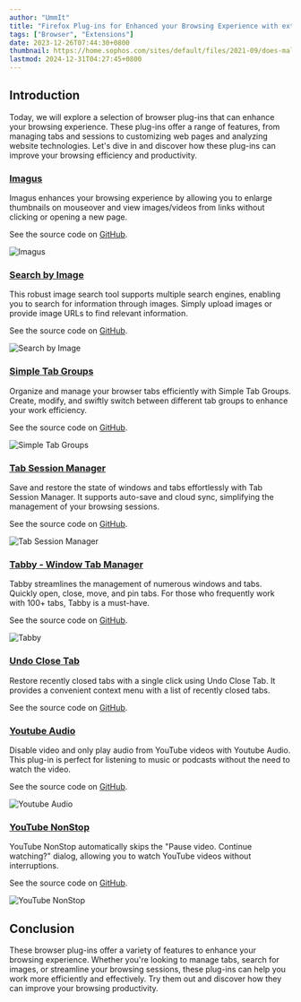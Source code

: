 ```yaml
---
author: "UmmIt"
title: "Firefox Plug-ins for Enhanced your Browsing Experience with extra features :)"
tags: ["Browser", "Extensions"]
date: 2023-12-26T07:44:30+0800
thumbnail: https://home.sophos.com/sites/default/files/2021-09/does-malware-exist.jpeg
lastmod: 2024-12-31T04:27:45+0800
---
```


## Introduction

Today, we will explore a selection of browser plug-ins that can enhance your browsing experience. These plug-ins offer a range of features, from managing tabs and sessions to customizing web pages and analyzing website technologies. Let's dive in and discover how these plug-ins can improve your browsing efficiency and productivity.

### [Imagus](https://addons.mozilla.org/zh-TW/firefox/addon/imagus/)

Imagus enhances your browsing experience by allowing you to enlarge thumbnails on mouseover and view images/videos from links without clicking or opening a new page.

See the source code on [GitHub](https://github.com/Zren/chrome-extension-imagus).

![Imagus](https://addons.mozilla.org/user-media/previews/thumbs/126/126064.jpg?modified=1622132363)

### [Search by Image](https://addons.mozilla.org/zh-TW/firefox/addon/search_by_image/)

This robust image search tool supports multiple search engines, enabling you to search for information through images. Simply upload images or provide image URLs to find relevant information.

See the source code on [GitHub](https://github.com/dessant/search-by-image).

![Search by Image](https://addons.mozilla.org/user-media/previews/full/263/263054.png?modified=1635854423)

### [Simple Tab Groups](https://addons.mozilla.org/zh-TW/firefox/addon/simple-tab-groups/)

Organize and manage your browser tabs efficiently with Simple Tab Groups. Create, modify, and swiftly switch between different tab groups to enhance your work efficiency.

See the source code on [GitHub](https://github.com/drive4ik/simple-tab-groups).

![Simple Tab Groups](https://addons.mozilla.org/user-media/previews/thumbs/209/209871.jpg?modified=1622132830)

### [Tab Session Manager](https://addons.mozilla.org/zh-TW/firefox/addon/tab-session-manager/)

Save and restore the state of windows and tabs effortlessly with Tab Session Manager. It supports auto-save and cloud sync, simplifying the management of your browsing sessions.

See the source code on [GitHub](https://github.com/sienori/Tab-Session-Manager).

![Tab Session Manager](https://addons.mozilla.org/user-media/previews/thumbs/224/224507.jpg?modified=1622132782)

### [Tabby - Window Tab Manager](https://addons.mozilla.org/zh-TW/firefox/addon/tabby-window-tab-manager/)

Tabby streamlines the management of numerous windows and tabs. Quickly open, close, move, and pin tabs. For those who frequently work with 100+ tabs, Tabby is a must-have.

See the source code on [GitHub](https://github.com/Bill13579/tabby).

![Tabby](https://addons.mozilla.org/user-media/previews/thumbs/240/240529.jpg?modified=1622133220) 

### [Undo Close Tab](https://addons.mozilla.org/zh-TW/firefox/addon/undoclosetabbutton/)

Restore recently closed tabs with a single click using Undo Close Tab. It provides a convenient context menu with a list of recently closed tabs.

See the source code on [GitHub](https://github.com/M-Reimer/undoclosetab).

### [Youtube Audio](https://addons.mozilla.org/en-US/firefox/addon/youtube-audio/)

Disable video and only play audio from YouTube videos with Youtube Audio. This plug-in is perfect for listening to music or podcasts without the need to watch the video.

See the source code on [GitHub](https://github.com/animeshkundu/youtube-audio).

![Youtube Audio](https://addons.mozilla.org/user-media/previews/full/179/179540.png?modified=1622132573)

### [YouTube NonStop](https://addons.mozilla.org/en-US/firefox/addon/youtube-nonstop)

YouTube NonStop automatically skips the "Pause video. Continue watching?" dialog, allowing you to watch YouTube videos without interruptions.

See the source code on [GitHub](https://github.com/lawfx/YoutubeNonStop).

![YouTube NonStop](https://addons.mozilla.org/user-media/previews/thumbs/209/209112.jpg?modified=1622133496)

## Conclusion

These browser plug-ins offer a variety of features to enhance your browsing experience. Whether you're looking to manage tabs, search for images, or streamline your browsing sessions, these plug-ins can help you work more efficiently and effectively. Try them out and discover how they can improve your browsing productivity.
